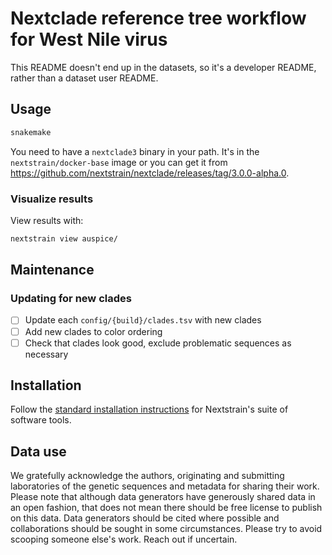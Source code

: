 # Nextclade reference tree workflow for West Nile virus

This README doesn't end up in the datasets, so it's a developer README, rather than a dataset user README.

## Usage

```bash
snakemake
```

You need to have a `nextclade3` binary in your path. It's in the `nextstrain/docker-base` image or you can get it from <https://github.com/nextstrain/nextclade/releases/tag/3.0.0-alpha.0>.

### Visualize results

View results with:

```bash
nextstrain view auspice/
```

## Maintenance

### Updating for new clades

- [ ] Update each `config/{build}/clades.tsv` with new clades
- [ ] Add new clades to color ordering
- [ ] Check that clades look good, exclude problematic sequences as necessary

## Installation

Follow the [standard installation instructions](https://docs.nextstrain.org/en/latest/install.html) for Nextstrain's suite of software tools.

## Data use

We gratefully acknowledge the authors, originating and submitting laboratories of the genetic
sequences and metadata for sharing their work. Please note that although data generators have
generously shared data in an open fashion, that does not mean there should be free license to
publish on this data. Data generators should be cited where possible and collaborations should be
sought in some circumstances. Please try to avoid scooping someone else's work. Reach out if
uncertain.
